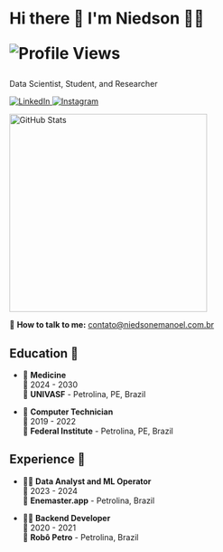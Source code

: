 <h1  >
  Hi there 👋 I'm Niedson 👨‍💻<p  >
  <img src="https://komarev.com/ghpvc/?username=NiedsonEmanoel&color=brightgreen" alt="Profile Views">
</p>
</h1>

<p  >
  Data Scientist, Student, and Researcher
</p>

<p  >
  <a href="https://www.linkedin.com/in/niedsonemanoel/" target="_blank">
    <img src="https://img.shields.io/badge/linkedin-%230077B5.svg?&style=for-the-badge&logo=linkedin&logoColor=white" alt="LinkedIn" />
  </a>
  <a href="https://instagram.com/niedsonemanoel" target="_blank">
    <img src="https://img.shields.io/badge/instagram-%23E4405F.svg?&style=for-the-badge&logo=instagram&logoColor=white" alt="Instagram" />
  </a>
</p>

<p  >
  <a href="#"><img src="https://github-readme-stats.vercel.app/api?username=NiedsonEmanoel&show_icons=true&count_private=true&theme=tokyonight" width="350" alt="GitHub Stats"></a>
</p>

<p  >
  📱 <strong>How to talk to me:</strong> <a href="mailto:contato@niedsonemanoel.com.br">contato@niedsonemanoel.com.br</a>
</p>




<div>

## Education 🚀

- 📖 **Medicine**  
  📆 2024 - 2030  
  📍 **UNIVASF** - Petrolina, PE, Brazil

- 📖 **Computer Technician**  
  📆 2019 - 2022  
  📍 **Federal Institute** - Petrolina, PE, Brazil

## Experience 🚀

- 👨‍💻 **Data Analyst and ML Operator**  
  📆 2023 - 2024  
  📍 **Enemaster.app** - Petrolina, Brazil

- 👨‍💻 **Backend Developer**  
  📆 2020 - 2021  
  📍 **Robô Petro** - Petrolina, Brazil

</div>
